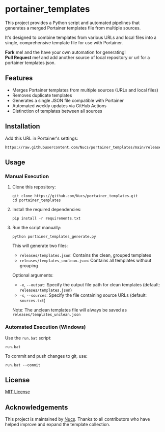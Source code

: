 # portainer_templates

This project provides a Python script and automated pipelines that generates a merged Portainer templates file from multiple sources. 

It's designed to combine templates from various URLs and local files into a single, comprehensive template file for use with Portainer.

**Fork** me! and the have your own automation for generating!<br/>
**Pull Request** me! and add another source of local repository or url for a portainer templates json.

## Features

- Merges Portainer templates from multiple sources (URLs and local files)
- Removes duplicate templates
- Generates a single JSON file compatible with Portainer
- Automated weekly updates via GitHub Actions
- Distinction of templates between all sources
## Installation

Add this URL in Portainer's settings:

```
https://raw.githubusercontent.com/Nucs/portainer_templates/main/releases/templates.json
```

## Usage

### Manual Execution


1. Clone this repository:
   ```
   git clone https://github.com/Nucs/portainer_templates.git
   cd portainer_templates
   ```

2. Install the required dependencies:
   ```
   pip install -r requirements.txt
   ```

3. Run the script manually:

   ```
   python portainer_templates_generate.py
   ```

   This will generate two files:
   - `releases/templates.json`: Contains the clean, grouped templates
   - `releases/templates_unclean.json`: Contains all templates without grouping

   Optional arguments:
   - `-o`, `--output`: Specify the output file path for clean templates (default: `releases/templates.json`)
   - `-s`, `--sources`: Specify the file containing source URLs (default: `sources.txt`)

   Note: The unclean templates file will always be saved as `releases/templates_unclean.json`

### Automated Execution (Windows)

Use the `run.bat` script:

```
run.bat
```

To commit and push changes to git, use:

```
run.bat --commit
```

## License

[MIT License](LICENSE)

## Acknowledgements

This project is maintained by [Nucs](https://github.com/Nucs). Thanks to all contributors who have helped improve and expand the template collection.
